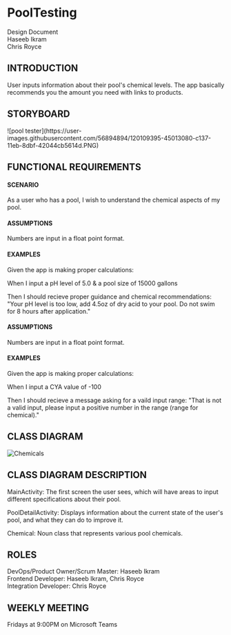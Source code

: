 # PoolTesting

Design Document
<br>
Haseeb Ikram
<br>
Chris Royce
<br>

<h2>INTRODUCTION</h2>
User inputs information about their pool's chemical levels. The app basically recommends you the amount you need with links to products.

<h2>STORYBOARD</h2>
![pool tester](https://user-images.githubusercontent.com/56894894/120109395-45013080-c137-11eb-8dbf-42044cb5614d.PNG)

<h2>FUNCTIONAL REQUIREMENTS</h2>
<h4>SCENARIO</h4>
As a user who has a pool, I wish to understand the chemical aspects of my pool.

<h4>ASSUMPTIONS</h4>
Numbers are input in a float point format.

<h4>EXAMPLES</h4>
Given the app is making proper calculations:

When I input a pH level of 5.0 & a pool size of 15000 gallons

Then I should recieve proper guidance and chemical recommendations: "Your pH level is too low, add 4.5oz of dry acid to your pool. Do not swim for 8 hours after application."

<h4>ASSUMPTIONS</h4>
Numbers are input in a float point format.

<h4>EXAMPLES</h4>
Given the app is making proper calculations:

When I input a CYA value of -100

Then I should recieve a message asking for a vaild input range: "That is not a valid input, please input a positive number in the range (range for chemical)."

<h2>CLASS DIAGRAM</h2>

![Chemicals](https://user-images.githubusercontent.com/70410161/120087131-73d5c300-c0b3-11eb-98e1-3f99463dea2b.jpeg)

<h2>CLASS DIAGRAM DESCRIPTION</h2>

MainActivity: The first screen the user sees, which will have areas to input different specifications about their pool.

PoolDetailActivity: Displays information about the current state of the user's pool, and what they can do to improve it.

Chemical: Noun class that represents various pool chemicals.

<h2>ROLES</h2>

DevOps/Product Owner/Scrum Master: Haseeb Ikram
<br>
Frontend Developer: Haseeb Ikram, Chris Royce
<br>
Integration Developer: Chris Royce
<br>


<h2>WEEKLY MEETING</h2>
Fridays at 9:00PM on Microsoft Teams